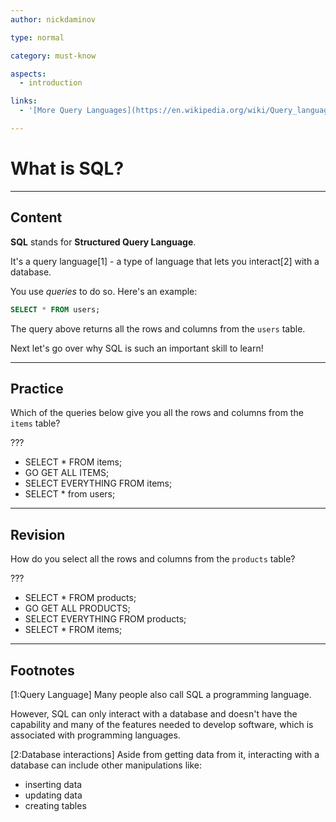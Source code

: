 ```yaml
---
author: nickdaminov

type: normal

category: must-know

aspects:
  - introduction

links:
  - '[More Query Languages](https://en.wikipedia.org/wiki/Query_language){website}'

---
```


# What is SQL?

---
## Content

**SQL** stands for **Structured Query Language**. 

It's a query language[1] - a type of language that lets you interact[2] with a database.

You use *queries* to do so. Here's an example:

```sql
SELECT * FROM users;
```

The query above returns all the rows and columns from the `users` table.

Next let's go over why SQL is such an important skill to learn!

---
## Practice

Which of the queries below give you all the rows and columns from the `items` table?

???

* SELECT * FROM items;
* GO GET ALL ITEMS;
* SELECT EVERYTHING FROM items;
* SELECT * from users;

---
## Revision

How do you select all the rows and columns from the `products` table?

???

* SELECT * FROM products;
* GO GET ALL PRODUCTS;
* SELECT EVERYTHING FROM products;
* SELECT * FROM items;

---
## Footnotes

[1:Query Language]
Many people also call SQL a programming language.

However, SQL can only interact with a database and doesn't have the capability and many of the features needed to develop software, which is associated with programming languages.

[2:Database interactions]
Aside from getting data from it, interacting with a database can include other manipulations like:

- inserting data
- updating data	
- creating tables
